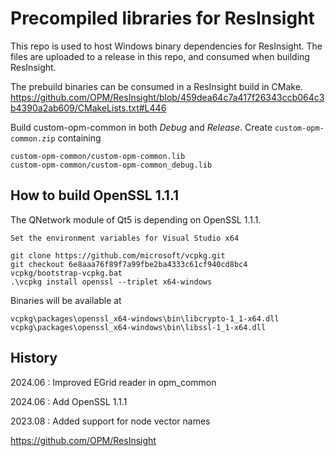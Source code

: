 # Precompiled libraries for ResInsight

This repo is used to host Windows binary dependencies for ResInsight. The files are uploaded to a release in this repo, and consumed when building ResInsight.

The prebuild binaries can be consumed in a ResInsight build in CMake.
https://github.com/OPM/ResInsight/blob/459dea64c7a417f26343ccb064c3b4390a2ab609/CMakeLists.txt#L446

Build custom-opm-common in both _Debug_ and _Release_. Create `custom-opm-common.zip` containing
    
    custom-opm-common/custom-opm-common.lib
    custom-opm-common/custom-opm-common_debug.lib


## How to build OpenSSL 1.1.1
The QNetwork module of Qt5 is depending on OpenSSL 1.1.1. 

    Set the environment variables for Visual Studio x64
    
    git clone https://github.com/microsoft/vcpkg.git
    git checkout 6e8aaa76f89f7a99fbe2ba4333c61cf940cd8bc4
    vcpkg/bootstrap-vcpkg.bat
    .\vcpkg install openssl --triplet x64-windows

Binaries will be available at
    
    vcpkg\packages\openssl_x64-windows\bin\libcrypto-1_1-x64.dll 
    vcpkg\packages\openssl_x64-windows\bin\libssl-1_1-x64.dll 

## History
2024.06 : Improved EGrid reader in opm_common

2024.06 : Add OpenSSL 1.1.1

2023.08 : Added support for node vector names


https://github.com/OPM/ResInsight
